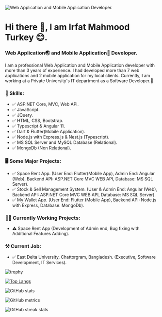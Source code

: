 ![Web Application and Mobile Application Developer.](https://media.licdn.com/dms/image/C4E16AQHCNatZkZFuHQ/profile-displaybackgroundimage-shrink_350_1400/0/1634742592492?e=1689811200&v=beta&t=H2ryCiz4twO9Y-Hd86wv02SvdhGfoyTi9b5nDQXb2R0)

# Hi there 👋, I am Irfat Mahmood Turkey 😊.
### Web Application🌏 and Mobile Application📱 Developer.

I am a professional Web Application and Mobile Application developer with more than 3 years of experience. I had developed more than 7 web applications and 2 mobile application for my local clients. Currently, I am working at a Private University's IT department as a Software Developer.🙂

### 🤹 Skills:
- ✅ ASP.NET Core, MVC, Web API.
- ✅ JavaScript. 
- ✅ JQuery. 
- ✅ HTML, CSS, Bootstrap. 
- ✅ Typescript & Angular 11.
- ✅ Dart & Flutter(Mobile Application).
- ✅ Node.js with Express.js & Nest.js (Typescript).
- ✅ MS SQL Server and MySQL Database (Relational).
- ✅ MongoDb (Non Relational).

### 🖥️ Some Major Projects:
- ✅ Space Rent App. (User End: Flutter(Mobile App), Admin End: Angular (Web), Backend API: ASP.NET Core MVC WEB API, Database: MS SQL Server).
- ✅ Stock & Sell Management System. (User & Admin End: Angular (Web), Backend API: ASP.NET Core MVC WEB API, Database: MS SQL Server).
- ✅ My Wallet App. (User End: Flutter (Mobile App), Backend API: Node.js with Express, Database: MongoDb).
  
### 🏃‍♂️ Currently Working Projects:
- ⚠️ Space Rent App (Development of Admin end, Bug fixing with Additional Features Adding).

### ⚒️ Current Job:
- ✅ East Delta University, Chattorgram, Bangladesh. (Executive, Software Development, IT Services).

[![trophy](https://github-profile-trophy.vercel.app/?username=IrfatMahmoodTurkey)](https://github.com/ryo-ma/github-profile-trophy)

[![Top Langs](https://github-readme-stats.vercel.app/api/top-langs/?username=IrfatMahmoodTurkey)](https://github.com/anuraghazra/github-readme-stats)

![GitHub stats](https://github-readme-stats.vercel.app/api?username=IrfatMahmoodTurkey&show_icons=true&count_private=true)  

![GitHub metrics](https://metrics.lecoq.io/IrfatMahmoodTurkey)  

![GitHub streak stats](https://streak-stats.demolab.com/?user=IrfatMahmoodTurkey) 
